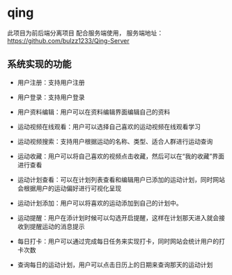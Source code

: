 # qing
此项目为前后端分离项目
配合服务端使用， 服务端地址：https://github.com/bulzz1233/Qing-Server

## 系统实现的功能

+ 用户注册：支持用户注册

+ 用户登录：支持用户登录

+ 用户资料编辑：用户可以在资料编辑界面编辑自己的资料

+ 运动视频在线观看：用户可以选择自己喜欢的运动视频在线观看学习

+ 运动视频搜索：支持用户根据运动的名称、类型、适合人群进行运动查询

+ 运动收藏：用户可以将自己喜欢的视频点击收藏，然后可以在“我的收藏”界面进行查看

+ 运动计划查看：可以在计划列表查看和编辑用户已添加的运动计划，同时网站会根据用户的运动偏好进行可视化呈现

+ 运动计划添加：用户可以将喜欢的运动添加到自己的计划中。

+ 运动提醒：用户在添计划时候可以勾选开启提醒，这样在计划那天进入就会接收到提醒运动的消息提示

+ 每日打卡：用户可以通过完成每日任务来实现打卡，同时网站会统计用户的打卡次数

+ 查询每日的运动计划，用户可以点击日历上的日期来查询那天的运动计划
